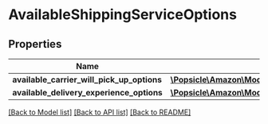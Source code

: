 # AvailableShippingServiceOptions

## Properties
Name | Type | Description | Notes
------------ | ------------- | ------------- | -------------
**available_carrier_will_pick_up_options** | [**\Popsicle\Amazon\Model\AvailableCarrierWillPickUpOptionsList**](AvailableCarrierWillPickUpOptionsList.md) |  | 
**available_delivery_experience_options** | [**\Popsicle\Amazon\Model\AvailableDeliveryExperienceOptionsList**](AvailableDeliveryExperienceOptionsList.md) |  | 

[[Back to Model list]](../../README.md#documentation-for-models) [[Back to API list]](../../README.md#documentation-for-api-endpoints) [[Back to README]](../../README.md)

